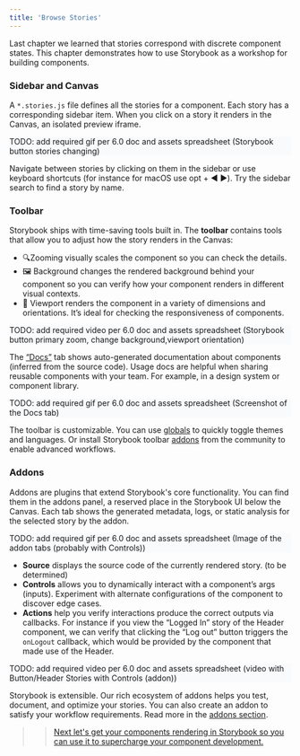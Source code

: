 ```yaml
---
title: 'Browse Stories'
---
```


Last chapter we learned that stories correspond with discrete component states. This chapter demonstrates how to use Storybook as a workshop for building components.

### Sidebar and Canvas

A `*.stories.js` file defines all the stories for a component. Each story has a corresponding sidebar item. When you click on a story it renders in the Canvas, an isolated preview iframe.

<div style="background-color:#F8FAFC">
 TODO: add required gif per 6.0 doc and assets spreadsheet (Storybook button stories changing)
</div>

Navigate between stories by clicking on them in the sidebar or use keyboard shortcuts (for instance for macOS use opt + ◀️ ▶️). Try the sidebar search to find a story by name.

### Toolbar

Storybook ships with time-saving tools built in. The **toolbar** contains tools that allow you to adjust how the story renders in the Canvas:

- 🔍Zooming visually scales the component so you can check the details.
- 🖼 Background changes the rendered background behind your component so you can verify how your component renders in different visual contexts.
- 📱 Viewport renders the component in a variety of dimensions and orientations. It’s ideal for checking the responsiveness of components.

<div style="background-color:#F8FAFC">
 TODO: add required video per 6.0 doc and assets spreadsheet (Storybook button primary zoom, change background,viewport orientation)
</div>

The [“Docs”](../writing-docs/introduction) tab shows auto-generated documentation about components (inferred from the source code). Usage docs are helpful when sharing reusable components with your team. For example, in a design system or component library.

<div style="background-color:#F8FAFC">
 TODO: add required gif per 6.0 doc and assets spreadsheet (Screenshot of the Docs tab)
</div>

The toolbar is customizable. You can use [globals](../essentials/toolbars-and-globals) to quickly toggle themes and languages. Or install Storybook toolbar [addons](../configure/user-interface#addons-description) from the community to enable advanced workflows.

### Addons

Addons are plugins that extend Storybook's core functionality. You can find them in the addons panel, a reserved place in the Storybook UI below the Canvas. Each tab shows the generated metadata, logs, or static analysis for the selected story by the addon.

<div style="background-color:#F8FAFC">
TODO: add required gif per 6.0 doc and assets spreadsheet (Image of the addon tabs (probably with Controls))
</div>

- **Source** displays the source code of the currently rendered story. (to be determined)
- **Controls** allows you to dynamically interact with a component’s args (inputs). Experiment with alternate configurations of the component to discover edge cases.
- **Actions** help you verify interactions produce the correct outputs via callbacks. For instance if you view the “Logged In” story of the Header component, we can verify that clicking the “Log out” button triggers the `onLogout` callback, which would be provided by the component that made use of the Header.

<div style="background-color:#F8FAFC">
 TODO: add required video per 6.0 doc and assets spreadsheet (video with Button/Header Stories with Controls (addon))
</div>

Storybook is extensible. Our rich ecosystem of addons helps you test, document, and optimize your stories. You can also create an addon to satisfy your workflow requirements. Read more in the [addons section](../api/addons).

> > [Next let's get your components rendering in Storybook so you can use it to supercharge your component development.](./setup.md)

